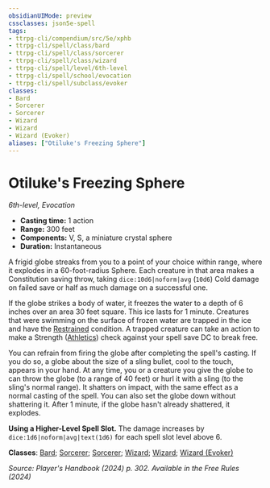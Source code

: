 ```yaml
---
obsidianUIMode: preview
cssclasses: json5e-spell
tags:
- ttrpg-cli/compendium/src/5e/xphb
- ttrpg-cli/spell/class/bard
- ttrpg-cli/spell/class/sorcerer
- ttrpg-cli/spell/class/wizard
- ttrpg-cli/spell/level/6th-level
- ttrpg-cli/spell/school/evocation
- ttrpg-cli/spell/subclass/evoker
classes:
- Bard
- Sorcerer
- Sorcerer
- Wizard
- Wizard
- Wizard (Evoker)
aliases: ["Otiluke's Freezing Sphere"]
---
```

# Otiluke's Freezing Sphere
*6th-level, Evocation*  

- **Casting time:** 1 action
- **Range:** 300 feet
- **Components:** V, S, a miniature crystal sphere
- **Duration:** Instantaneous

A frigid globe streaks from you to a point of your choice within range, where it explodes in a 60-foot-radius Sphere. Each creature in that area makes a Constitution saving throw, taking `dice:10d6|noform|avg` (`10d6`) Cold damage on failed save or half as much damage on a successful one.

If the globe strikes a body of water, it freezes the water to a depth of 6 inches over an area 30 feet square. This ice lasts for 1 minute. Creatures that were swimming on the surface of frozen water are trapped in the ice and have the [Restrained](3-Compendium/rules/conditions.md#Restrained) condition. A trapped creature can take an action to make a Strength ([Athletics](3-Compendium/rules/skills.md#Athletics)) check against your spell save DC to break free.

You can refrain from firing the globe after completing the spell's casting. If you do so, a globe about the size of a sling bullet, cool to the touch, appears in your hand. At any time, you or a creature you give the globe to can throw the globe (to a range of 40 feet) or hurl it with a sling (to the sling's normal range). It shatters on impact, with the same effect as a normal casting of the spell. You can also set the globe down without shattering it. After 1 minute, if the globe hasn't already shattered, it explodes.

**Using a Higher-Level Spell Slot.** The damage increases by `dice:1d6|noform|avg|text(1d6)` for each spell slot level above 6.

**Classes**: [Bard](list-spells-classes-bard); [Sorcerer](list-spells-classes-sorcerer); [Sorcerer](list-spells-classes-sorcerer); [Wizard](list-spells-classes-wizard); [Wizard](list-spells-classes-wizard); [Wizard (Evoker)](list-spells-classes-wizard-xphb-evoker-xphb)

*Source: Player's Handbook (2024) p. 302. Available in the Free Rules (2024)*